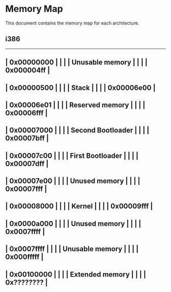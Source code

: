 # Memory Map

This document contains the memory map for each architecture. 

## i386

-----------------------------------------
|							0x00000000	|
|										|
|	Unusable memory						|
|										|
|							0x000004ff	|
-----------------------------------------
|							0x00000500	|
|										|
|	Stack								|
|										|
|							0x00006e00	|
-----------------------------------------
|							0x00006e01	|
|										|
|	Reserved memory						|
|										|
|							0x00006fff	|
-----------------------------------------
|							0x00007000	|
|										|
|	Second Bootloader					|
|										|
|							0x00007bff	|
-----------------------------------------
|							0x00007c00	|
|										|
|	First Bootloader					|
|										|
|							0x00007dff	|
-----------------------------------------
|							0x00007e00	|
|										|
|	Unused memory						|
|										|
|							0x00007fff	|
-----------------------------------------
|							0x00008000	|
|										|
|	Kernel      						|
|										|
|							0x00009fff	|
-----------------------------------------
|							0x0000a000	|
|										|
|	Unused memory						|
|										|
|							0x0007ffff	|
-----------------------------------------
|							0x0007ffff	|
|										|
|	Unusable memory						|
|										|
|							0x000fffff	|
-----------------------------------------
|							0x00100000	|
|										|
|	Extended memory						|
|										|
|							0x????????	|
-----------------------------------------

